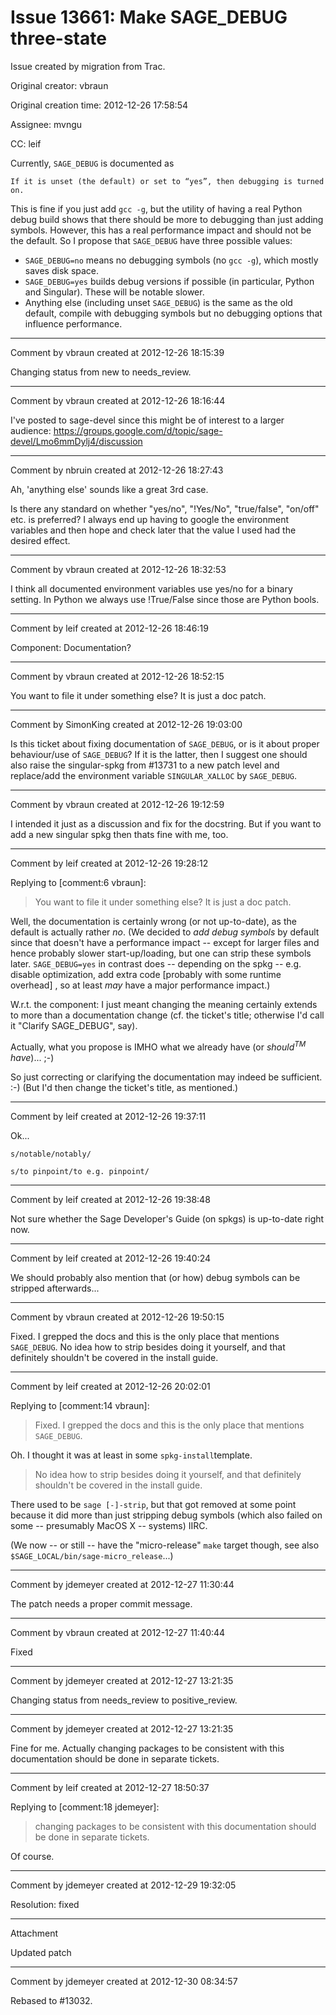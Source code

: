 # Issue 13661: Make SAGE_DEBUG three-state

Issue created by migration from Trac.

Original creator: vbraun

Original creation time: 2012-12-26 17:58:54

Assignee: mvngu

CC:  leif

Currently, `SAGE_DEBUG` is documented as 

```
If it is unset (the default) or set to “yes”, then debugging is turned on.
```

This is fine if you just add `gcc -g`, but the utility of having a real Python debug build shows that there should be more to debugging than just adding symbols. However, this has a real performance impact and should not be the default. So I propose that `SAGE_DEBUG` have three possible values:
  * `SAGE_DEBUG=no` means no debugging symbols (no `gcc -g`), which mostly saves disk space.
  * `SAGE_DEBUG=yes` builds debug versions if possible (in particular, Python and Singular). These will be notable slower.
  * Anything else (including unset `SAGE_DEBUG`) is the same as the old default, compile with debugging symbols but no debugging options that influence performance.


---

Comment by vbraun created at 2012-12-26 18:15:39

Changing status from new to needs_review.


---

Comment by vbraun created at 2012-12-26 18:16:44

I've posted to sage-devel since this might be of interest to a larger audience: https://groups.google.com/d/topic/sage-devel/Lmo6mmDylj4/discussion


---

Comment by nbruin created at 2012-12-26 18:27:43

Ah, 'anything else' sounds like a great 3rd case.

Is there any standard on whether "yes/no", "!Yes/No", "true/false", "on/off" etc. is preferred? I always end up having to google the environment variables and then hope and check later that the value I used had the desired effect.


---

Comment by vbraun created at 2012-12-26 18:32:53

I think all documented environment variables use yes/no for a binary setting. In Python we always use !True/False since those are Python bools.


---

Comment by leif created at 2012-12-26 18:46:19

Component: Documentation?


---

Comment by vbraun created at 2012-12-26 18:52:15

You want to file it under something else? It is just a doc patch.


---

Comment by SimonKing created at 2012-12-26 19:03:00

Is this ticket about fixing documentation of `SAGE_DEBUG`, or is it about proper behaviour/use of `SAGE_DEBUG`? If it is the latter, then I suggest one should also raise the singular-spkg from #13731 to a new patch level and replace/add the environment variable `SINGULAR_XALLOC` by `SAGE_DEBUG`.


---

Comment by vbraun created at 2012-12-26 19:12:59

I intended it just as a discussion and fix for the docstring. But if you want to add a new singular spkg then thats fine with me, too.


---

Comment by leif created at 2012-12-26 19:28:12

Replying to [comment:6 vbraun]:
> You want to file it under something else? It is just a doc patch.

Well, the documentation is certainly wrong (or not up-to-date), as the default is actually rather *no*.  (We decided to _add debug symbols_ by default since that doesn't have a performance impact -- except for larger files and hence probably slower start-up/loading, but one can strip these symbols later.  `SAGE_DEBUG=yes` in contrast does -- depending on the spkg -- e.g. disable optimization, add extra code [probably with some runtime overhead] , so at least _may_ have a major performance impact.)




W.r.t. the component:  I just meant changing the meaning certainly extends to more than a documentation change (cf. the ticket's title; otherwise I'd call it "Clarify SAGE_DEBUG", say).

Actually, what you propose is IMHO what we already have (or _should<sup>TM</sup> have_)... ;-)

So just correcting or clarifying the documentation may indeed be sufficient. :-)  (But I'd then change the ticket's title, as mentioned.)


---

Comment by leif created at 2012-12-26 19:37:11

Ok...

`s/notable/notably/`

`s/to pinpoint/to e.g. pinpoint/`


---

Comment by leif created at 2012-12-26 19:38:48

Not sure whether the Sage Developer's Guide (on spkgs) is up-to-date right now.


---

Comment by leif created at 2012-12-26 19:40:24

We should probably also mention that (or how) debug symbols can be stripped afterwards...


---

Comment by vbraun created at 2012-12-26 19:50:15

Fixed. I grepped the docs and this is the only place that mentions `SAGE_DEBUG`. No idea how to strip besides doing it yourself, and that definitely shouldn't be covered in the install guide.


---

Comment by leif created at 2012-12-26 20:02:01

Replying to [comment:14 vbraun]:
> Fixed. I grepped the docs and this is the only place that mentions `SAGE_DEBUG`.

Oh.  I thought it was at least in some `spkg-install`template.





> No idea how to strip besides doing it yourself, and that definitely shouldn't be covered in the install guide.

There used to be `sage [-]-strip`, but that got removed at some point because it did more than just stripping debug symbols (which also failed on some -- presumably MacOS X -- systems) IIRC.

(We now -- or still -- have the "micro-release" `make` target though, see also `$SAGE_LOCAL/bin/sage-micro_release`...)


---

Comment by jdemeyer created at 2012-12-27 11:30:44

The patch needs a proper commit message.


---

Comment by vbraun created at 2012-12-27 11:40:44

Fixed


---

Comment by jdemeyer created at 2012-12-27 13:21:35

Changing status from needs_review to positive_review.


---

Comment by jdemeyer created at 2012-12-27 13:21:35

Fine for me. Actually changing packages to be consistent with this documentation should be done in separate tickets.


---

Comment by leif created at 2012-12-27 18:50:37

Replying to [comment:18 jdemeyer]:
> changing packages to be consistent with this documentation should be done in separate tickets.

Of course.


---

Comment by jdemeyer created at 2012-12-29 19:32:05

Resolution: fixed


---

Attachment

Updated patch


---

Comment by jdemeyer created at 2012-12-30 08:34:57

Rebased to #13032.
